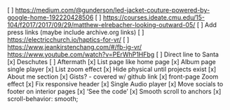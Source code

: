 [ ] https://medium.com/@gunderson/led-jacket-couture-powered-by-google-home-192220428506
[ ] https://courses.ideate.cmu.edu/15-104/f2017/2017/09/29/matthew-elrebacher-looking-outward-05/
[ ] Add press links (maybe include archive.org links)
[ ] https://electricchurch.io/haptics-for-vr/
[ ] https://www.jeankirstenchang.com/#/fb-ig-vr/
https://www.youtube.com/watch?v=PErWhP1HFbg
[ ] Direct line to Santa
[x] Deschutes
[ ] Aftermath
[x] List page like home page
[x] Album page single player
[x] List zoom effect
[x] Hide physical until projects exist
[x] About me section
[x] Gists? - covered w/ github link
[x] front-page Zoom effect
[x] Fix responsive header
[x] Single Audio player
[x] Move socials to footer on interior pages
[x] ‘See the code’
[x] Smooth scroll to anchors
[x] scroll-behavior: smooth;